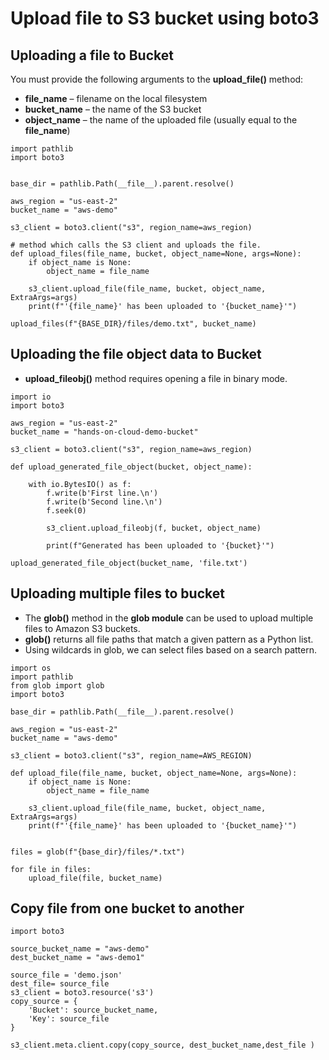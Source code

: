 # Upload file to S3 bucket using  boto3

## Uploading a file to Bucket 

You must provide the following arguments to the **upload_file()** method:

- **file_name** – filename on the local filesystem
- **bucket_name** – the name of the S3 bucket
- **object_name** – the name of the uploaded file (usually equal to the **file_name**)

```
import pathlib
import boto3


base_dir = pathlib.Path(__file__).parent.resolve()

aws_region = "us-east-2"
bucket_name = "aws-demo"

s3_client = boto3.client("s3", region_name=aws_region)

# method which calls the S3 client and uploads the file.
def upload_files(file_name, bucket, object_name=None, args=None):
    if object_name is None:
        object_name = file_name

    s3_client.upload_file(file_name, bucket, object_name, ExtraArgs=args)
    print(f"'{file_name}' has been uploaded to '{bucket_name}'")

upload_files(f"{BASE_DIR}/files/demo.txt", bucket_name)
```

## Uploading the file object data to Bucket 

- **upload_fileobj()** method requires opening a file in binary mode.

```
import io
import boto3

aws_region = "us-east-2"
bucket_name = "hands-on-cloud-demo-bucket"

s3_client = boto3.client("s3", region_name=aws_region)

def upload_generated_file_object(bucket, object_name):

    with io.BytesIO() as f:
        f.write(b'First line.\n')
        f.write(b'Second line.\n')
        f.seek(0)

        s3_client.upload_fileobj(f, bucket, object_name)

        print(f"Generated has been uploaded to '{bucket}'")

upload_generated_file_object(bucket_name, 'file.txt')
```

## Uploading multiple files to bucket

- The **glob()** method in the **glob module** can be used to upload multiple files to Amazon S3 buckets.
- **glob()** returns all file paths that match a given pattern as a Python list.
- Using wildcards in glob, we can select files based on a search pattern.

```
import os
import pathlib
from glob import glob
import boto3

base_dir = pathlib.Path(__file__).parent.resolve()

aws_region = "us-east-2"
bucket_name = "aws-demo"

s3_client = boto3.client("s3", region_name=AWS_REGION)

def upload_file(file_name, bucket, object_name=None, args=None):
    if object_name is None:
        object_name = file_name

    s3_client.upload_file(file_name, bucket, object_name, ExtraArgs=args)
    print(f"'{file_name}' has been uploaded to '{bucket_name}'")


files = glob(f"{base_dir}/files/*.txt")

for file in files:
    upload_file(file, bucket_name)
```

## Copy file from one bucket to another

```
import boto3

source_bucket_name = "aws-demo"
dest_bucket_name = "aws-demo1"

source_file = 'demo.json'
dest_file= source_file
s3_client = boto3.resource('s3')
copy_source = {
    'Bucket': source_bucket_name,
    'Key': source_file
}

s3_client.meta.client.copy(copy_source, dest_bucket_name,dest_file )
```

